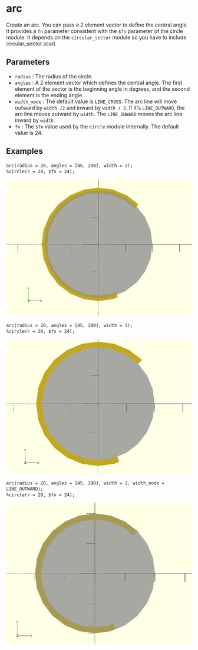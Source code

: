 # arc

Create an arc. You can pass a 2 element vector to define the central angle. It provides a `fn` parameter consistent with the `$fn` parameter of the circle module. It depends on the `circular_sector` module so you have to include circular_sector.scad.

## Parameters

- `radius` : The radius of the circle.
- `angles` : A 2 element vector which defines the central angle. The first element of the vector is the beginning angle in degrees, and the second element is the ending angle.
- `width_mode` : The default value is `LINE_CROSS`. The arc line will move outward by `width /2` and inward by `width / 2`. If it's `LINE_OUTWARD`, the arc line moves outward by `width`. The `LINE_INWARD` moves the arc line inward by `width`.
- `fn` : The `$fn` value used by the `circle` module internally. The default value is 24.

## Examples

    arc(radius = 20, angles = [45, 290], width = 2);
    %circle(r = 20, $fn = 24); 

![arc](images/lib-arc-1.JPG)

    arc(radius = 20, angles = [45, 290], width = 2);
    %circle(r = 20, $fn = 24); 

![arc](images/lib-arc-2.JPG)

    arc(radius = 20, angles = [45, 290], width = 2, width_mode = LINE_OUTWARD);
    %circle(r = 20, $fn = 24); 

![arc](images/lib-arc-3.JPG)

